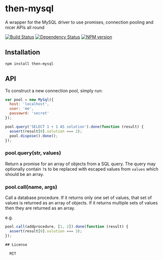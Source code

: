 # then-mysql

A wrapper for the MySQL driver to use promises, connection pooling and nicer APIs all round

[![Build Status](https://travis-ci.org/then/mysql.png?branch=master)](https://travis-ci.org/then/mysql)
[![Dependency Status](https://gemnasium.com/then/mysql.png)](https://gemnasium.com/then/mysql)
[![NPM version](https://badge.fury.io/js/then-mysql.png)](http://badge.fury.io/js/then-mysql)

## Installation

    npm install then-mysql

## API

To construct a new connection pool, simply run:

```js
var pool = new MySql({
  host: 'localhost',
  user: 'me',
  passowrd: 'secret'
});

pool.query('SELECT 1 + 1 AS solution').done(function (result) {
  assert(result[0].solution === 2);
  pool.dispose().done();
});
```

### pool.query(str, values)

Return a promise for an array of objects from a SQL query.  The query may optionally contain `?`s to be replaced with escaped values from `values` which should be an array.

### pool.call(name, args)

Call a database procedure.  If it returns only one set of values, that set of values is returned as an array of objects.  If it returns multiple sets of values then they are returned as an array.

e.g.

```js
pool.call(addprocedure, [1, 2]).done(function (result) {
  assert(result[0].solution === 3);
});

## License

  MIT